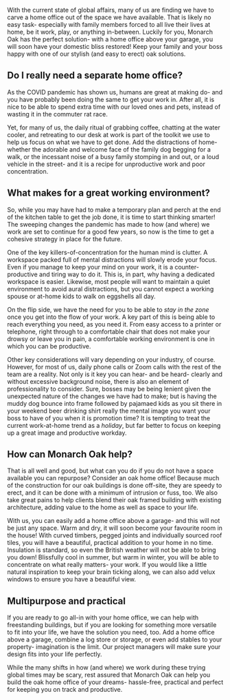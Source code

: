 With the current state of global affairs, many of us are finding we have to carve a home office out of the space we have available. That is likely no easy task- especially with family members forced to all live their lives at home, be it work, play, or anything in-between. Luckily for you, Monarch Oak has the perfect solution- with a home office above your garage, you will soon have your domestic bliss restored! Keep your family and your boss happy with one of our stylish (and easy to erect) oak solutions.

## Do I really need a separate home office?

As the COVID pandemic has shown us, humans are great at making do- and you have probably been doing the same to get your work in. After all, it is nice to be able to spend extra time with our loved ones and pets, instead of wasting it in the commuter rat race. 

Yet, for many of us, the daily ritual of grabbing coffee, chatting at the water cooler, and retreating to our desk at work is part of the toolkit we use to help us focus on what we have to get done. Add the distractions of home- whether the adorable and welcome face of the family dog begging for a walk, or the incessant noise of a busy family stomping in and out, or a loud vehicle in the street- and it is a recipe for unproductive work and poor concentration.

## What makes for a great working environment?

So, while you may have had to make a temporary plan and perch at the end of the kitchen table to get the job done, it is time to start thinking smarter! The sweeping changes the pandemic has made to how (and where) we work are set to continue for a good few years, so now is the time to get a cohesive strategy in place for the future.

One of the key killers-of-concentration for the human mind is clutter. A workspace packed full of mental distractions will slowly erode your focus. Even if you manage to keep your mind on your work, it is a counter-productive and tiring way to do it. This is, in part, why having a dedicated workspace is easier. Likewise, most people will want to maintain a quiet environment to avoid aural distractions, but you cannot expect a working spouse or at-home kids to walk on eggshells all day.

On the flip side, we have the need for you to be able to *stay in the zone* once you get into the flow of your work. A key part of this is being able to reach everything you need, as you need it. From easy access to a printer or telephone, right through to a comfortable chair that does not make your drowsy or leave you in pain, a comfortable working environment is one in which you can be productive.

Other key considerations will vary depending on your industry, of course. However, for most of us, daily phone calls or Zoom calls with the rest of the team are a reality. Not only is it key you can hear- and be heard- clearly and without excessive background noise, there is also an element of professionality to consider. Sure, bosses may be being lenient given the unexpected nature of the changes we have had to make; but is having the muddy dog bounce into frame followed by pajamaed kids as you sit there in your weekend beer drinking shirt really the mental image you want your boss to have of you when it is promotion time? It is tempting to treat the current work-at-home trend as a *holiday*, but far better to focus on keeping up a great image and productive workday. 

## How can Monarch Oak help?

That is all well and good, but what can you do if you do not have a space available you can repurpose? Consider an oak home office! Because much of the construction for our oak buildings is done off-site, they are speedy to erect, and it can be done with a minimum of intrusion or fuss, too. We also take great pains to help clients blend their oak framed building with existing architecture, adding value to the home as well as space to your life. 

With us, you can easily add a home office above a garage- and this will not be just any space. Warm and dry, it will soon become your favourite room in the house! With curved timbers, pegged joints and individually sourced roof tiles, you will have a beautiful, practical addition to your home in no time. Insulation is standard, so even the British weather will not be able to bring you down! Blissfully cool in summer, but warm in winter, you will be able to concentrate on what really matters- your work. If you would like a little natural inspiration to keep your brain ticking along, we can also add velux windows to ensure you have a beautiful view. 

## Multipurpose and practical

If you are ready to go all-in with your home office, we can help with freestanding buildings, but if you are looking for something more versatile to fit into your life, we have the solution you need, too. Add a home office above a garage, combine a log store or storage, or even add stables to your property- imagination is the limit. Our project managers will make sure your design fits into your life perfectly.

While the many shifts in how (and where) we work during these trying global times may be scary, rest assured that Monarch Oak can help you build the oak home office of your dreams- hassle-free, practical and perfect for keeping you on track and productive.
